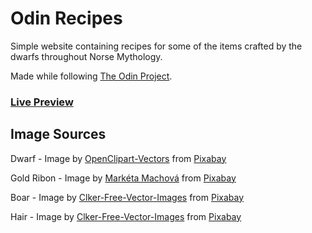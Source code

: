 # Odin Recipes
Simple website containing recipes for some of the items crafted by the dwarfs throughout Norse Mythology.

Made while following [The Odin Project](https://www.theodinproject.com).

### [Live Preview](https://pastephenson.github.io/Odin-Recipes/)

## Image Sources
Dwarf - Image by [OpenClipart-Vectors](https://pixabay.com/users/openclipart-vectors-30363/?utm_source=link-attribution&utm_medium=referral&utm_campaign=image&utm_content=156518) from [Pixabay](https://pixabay.com/?utm_source=link-attribution&utm_medium=referral&utm_campaign=image&utm_content=156518)

Gold Ribon - Image by [Markéta Machová](https://pixabay.com/users/maky_orel-436253/?utm_source=link-attribution&utm_medium=referral&utm_campaign=image&utm_content=4684463) from [Pixabay](https://pixabay.com/?utm_source=link-attribution&utm_medium=referral&utm_campaign=image&utm_content=4684463) 

Boar - Image by [Clker-Free-Vector-Images](https://pixabay.com/users/clker-free-vector-images-3736/?utm_source=link-attribution&utm_medium=referral&utm_campaign=image&utm_content=38001) from [Pixabay](https://pixabay.com/?utm_source=link-attribution&utm_medium=referral&utm_campaign=image&utm_content=38001) 

Hair - Image by [Clker-Free-Vector-Images](https://pixabay.com/users/clker-free-vector-images-3736/?utm_source=link-attribution&utm_medium=referral&utm_campaign=image&utm_content=42938) from [Pixabay](https://pixabay.com/?utm_source=link-attribution&utm_medium=referral&utm_campaign=image&utm_content=42938)

